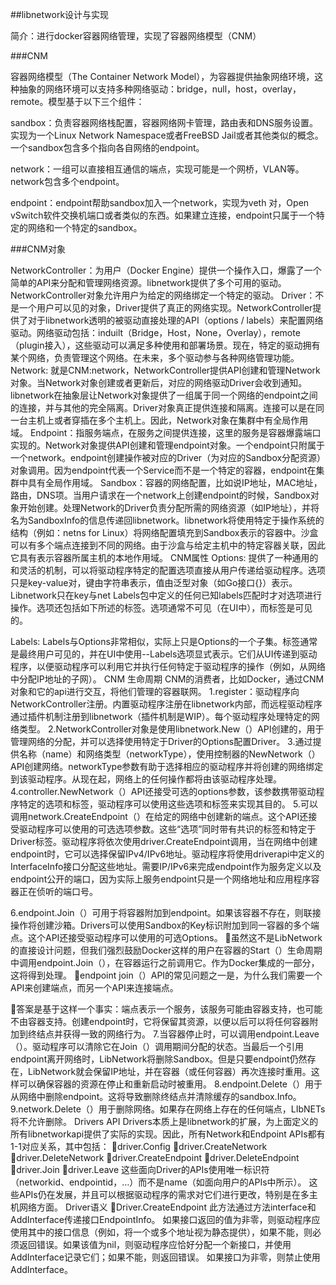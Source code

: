 ##libnetwork设计与实现

简介：进行docker容器网络管理，实现了容器网络模型（CNM）

###CNM

容器网络模型（The Container Network Model），为容器提供抽象网络环境，这种抽象的网络环境可以支持多种网络驱动：bridge，null，host，overlay，remote。模型基于以下三个组件：

sandbox：负责容器网络栈配置，容器网络网卡管理，路由表和DNS服务设置。实现为一个Linux Network Namespace或者FreeBSD Jail或者其他类似的概念。一个sandbox包含多个指向各自网络的endpoint。

network：一组可以直接相互通信的端点，实现可能是一个网桥，VLAN等。network包含多个endpoint。

endpoint：endpoint帮助sandbox加入一个network，实现为veth 对，Open vSwitch软件交换机端口或者类似的东西。如果建立连接，endpoint只属于一个特定的网络和一个特定的sandbox。

###CNM对象

NetworkController：为用户（Docker Engine）提供一个操作入口，爆露了一个简单的API来分配和管理网络资源。libnetwork提供了多个可用的驱动。NetworkController对象允许用户为给定的网络绑定一个特定的驱动。
Driver：不是一个用户可以见的对象，Driver提供了真正的网络实现。NetworkController提供了对于libnetwork透明的被驱动直接处理的API（options / labels）来配置网络驱动。网络驱动包括：induilt（Bridge，Host，None，Overlay），remote（plugin接入），这些驱动可以满足多种使用和部署场景。现在，特定的驱动拥有某个网络，负责管理这个网络。在未来，多个驱动参与各种网络管理功能。
Network: 就是CNM:network，NetworkController提供API创建和管理Network对象。当Network对象创建或者更新后，对应的网络驱动Driver会收到通知。libnetwork在抽象层让Network对象提供了一组属于同一个网络的endpoint之间的连接，并与其他的完全隔离。Driver对象真正提供连接和隔离。连接可以是在同一台主机上或者穿插在多个主机上。因此，Network对象在集群中有全局作用域。
Endpoint：指服务端点，在服务之间提供连接，这里的服务是容器爆露端口实现的。Network对象提供API创建和管理endpoint对象。一个endpoint只附属于一个network。endpoint创建操作被对应的Driver（为对应的Sandbox分配资源）对象调用。因为endpoint代表一个Service而不是一个特定的容器，endpoint在集群中具有全局作用域。
Sandbox：容器的网络配置，比如说IP地址，MAC地址，路由，DNS项。当用户请求在一个network上创建endpoint的时候，Sandbox对象开始创建。处理Network的Driver负责分配所需的网络资源（如IP地址），并将名为SandboxInfo的信息传递回libnetwork。libnetwork将使用特定于操作系统的结构（例如：netns for Linux）将网络配置填充到Sandbox表示的容器中。沙盒可以有多个端点连接到不同的网络。由于沙盒与给定主机中的特定容器关联，因此它具有表示容器所属主机的本地作用域。
CNM属性
Options: 提供了一种通用的和灵活的机制，可以将驱动程序特定的配置选项直接从用户传递给驱动程序。选项只是key-value对，键由字符串表示，值由泛型对象（如Go接口{}）表示。Libnetwork只在key与net Labels包中定义的任何已知labels匹配时才对选项进行操作。选项还包括如下所述的标签。选项通常不可见（在UI中），而标签是可见的。

Labels: Labels与Options非常相似，实际上只是Options的一个子集。标签通常是最终用户可见的，并在UI中使用--Labels选项显式表示。它们从UI传递到驱动程序，以便驱动程序可以利用它并执行任何特定于驱动程序的操作（例如，从网络中分配IP地址的子网）。
CNM 生命周期
CNM的消费者，比如Docker，通过CNM对象和它的api进行交互，将他们管理的容器联网。
1.register：驱动程序向NetworkController注册。内置驱动程序注册在libnetwork内部，而远程驱动程序通过插件机制注册到libnetwork（插件机制是WIP）。每个驱动程序处理特定的网络类型。
2.NetworkController对象是使用libnetwork.New（）API创建的，用于管理网络的分配，并可以选择使用特定于Driver的Options配置Driver。
3.通过提供名称（name）和网络类型（networkType），使用控制器的NewNetwork（） API创建网络。networkType参数有助于选择相应的驱动程序并将创建的网络绑定到该驱动程序。从现在起，网络上的任何操作都将由该驱动程序处理。
4.controller.NewNetwork（）API还接受可选的options参数，该参数携带驱动程序特定的选项和标签，驱动程序可以使用这些选项和标签来实现其目的。
5.可以调用network.CreateEndpoint（）在给定的网络中创建新的端点。这个API还接受驱动程序可以使用的可选选项参数。这些“选项”同时带有共识的标签和特定于Driver标签。驱动程序将依次使用driver.CreateEndpoint调用，当在网络中创建endpoint时，它可以选择保留IPv4/IPv6地址。驱动程序将使用driverapi中定义的InterfaceInfo接口分配这些地址。需要IP/IPv6来完成endpoint作为服务定义以及endpoint公开的端口，因为实际上服务endpoint只是一个网络地址和应用程序容器正在侦听的端口号。


6.endpoint.Join（）可用于将容器附加到endpoint。如果该容器不存在，则联接操作将创建沙箱。Drivers可以使用Sandbox的Key标识附加到同一容器的多个端点。这个API还接受驱动程序可以使用的可选Options。
虽然这不是LibNetwork的直接设计问题，但我们强烈鼓励Docker这样的用户在容器的Start（）生命周期中调用endpoint.Join（），在容器运行之前调用它。作为Docker集成的一部分，这将得到处理。
endpoint join（）API的常见问题之一是，为什么我们需要一个API来创建端点，而另一个API来连接端点。

答案是基于这样一个事实：端点表示一个服务，该服务可能由容器支持，也可能不由容器支持。创建endpoint时，它将保留其资源，以便以后可以将任何容器附加到终结点并获得一致的网络行为。
7.当容器停止时，可以调用endpoint.Leave（）。驱动程序可以清除它在Join（）调用期间分配的状态。当最后一个引用endpoint离开网络时，LibNetwork将删除Sandbox。但是只要endpoint仍然存在，LibNetwork就会保留IP地址，并在容器（或任何容器）再次连接时重用。这样可以确保容器的资源在停止和重新启动时被重用。
8.endpoint.Delete（）用于从网络中删除endpoint。这将导致删除终结点并清除缓存的sandbox.Info。
9.network.Delete（）用于删除网络。如果存在网络上存在的任何端点，LIbNETs将不允许删除。
Drivers
API
Drivers本质上是libnetwork的扩展，为上面定义的所有libnetworkapi提供了实际的实现。因此，所有Network和Endpoint APIs都有1-1对应关系，其中包括：
driver.Config
driver.CreateNetwork
driver.DeleteNetwork
driver.CreateEndpoint
driver.DeleteEndpoint
driver.Join
driver.Leave
这些面向Driver的APIs使用唯一标识符（networkid、endpointid，…）而不是name（如面向用户的APIs中所示）。
这些APIs仍在发展，并且可以根据驱动程序的需求对它们进行更改，特别是在多主机网络方面。
Driver语义
Driver.CreateEndpoint
此方法通过方法interface和AddInterface传递接口EndpointInfo。
如果接口返回的值为非零，则驱动程序应使用其中的接口信息（例如，将一个或多个地址视为静态提供），如果不能，则必须返回错误。如果该值为nil，则驱动程序应恰好分配一个新接口，并使用AddInterface记录它们；如果不能，则返回错误。
如果接口为非零，则禁止使用AddInterface。
